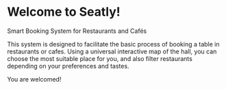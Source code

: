 # Welcome to Seatly!
Smart Booking System for Restaurants and Cafés

This system is designed to facilitate the basic process of booking a table in restaurants or cafes. 
Using a universal interactive map of the hall, you can choose the most suitable place for you, and also filter restaurants depending on your preferences and tastes.

You are welcomed!